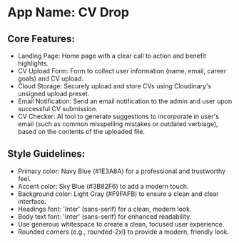 # **App Name**: CV Drop

## Core Features:

- Landing Page: Home page with a clear call to action and benefit highlights.
- CV Upload Form: Form to collect user information (name, email, career goals) and CV upload.
- Cloud Storage: Securely upload and store CVs using Cloudinary's unsigned upload preset.
- Email Notification: Send an email notification to the admin and user upon successful CV submission.
- CV Checker: AI tool to generate suggestions to incorporate in user's email (such as common misspelling mistakes or outdated verbiage), based on the contents of the uploaded file.

## Style Guidelines:

- Primary color: Navy Blue (#1E3A8A) for a professional and trustworthy feel.
- Accent color: Sky Blue (#3B82F6) to add a modern touch.
- Background color: Light Gray (#F9FAFB) to ensure a clean and clear interface.
- Headings font: 'Inter' (sans-serif) for a clean, modern look.
- Body text font: 'Inter' (sans-serif) for enhanced readability.
- Use generous whitespace to create a clean, focused user experience.
- Rounded corners (e.g., rounded-2xl) to provide a modern, friendly look.